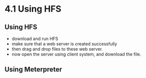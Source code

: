# 4.1 Using HFS

## Using HFS

* download and run HFS
* make sure that a web server is created successfully
* then drag and drop files to these web server.
* now open the server using client system, and download the file.

## Using Meterpreter

